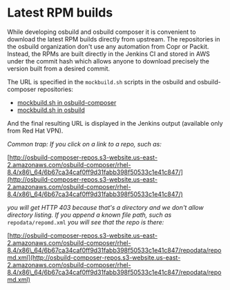 # Latest RPM builds

While developing osbuild and osbuild composer it is convenient to download the latest RPM builds directly from upstream. The repositories in the osbuild organization don't use any automation from Copr or Packit. Instead, the RPMs are built directly in the Jenkins CI and stored in AWS under the commit hash which allows anyone to download precisely the version built from a desired commit.

The URL is specified in the `mockbuild.sh` scripts in the osbuild and osbuild-composer repositories:
 * [mockbuild.sh in osbuild-composer](https://github.com/osbuild/osbuild-composer/blob/f091af55d89ac9e77aa34b94e0180aacead3f32e/schutzbot/mockbuild.sh#L27)
 * [mockbuild.sh in osbuild](https://github.com/osbuild/osbuild/blob/850ee4466f0e3335d4c21871a5f2549f2f571965/schutzbot/mockbuild.sh#L27)

And the final resulting URL is displayed in the Jenkins output (available only from Red Hat VPN).

*Common trap: If you click on a link to a repo, such as:*

[http://osbuild-composer-repos.s3-website.us-east-2.amazonaws.com/osbuild-composer/rhel-8.4/x86\_64/6b67ca34caf0ff9d31fabb398f50533c1e41c847/](http://osbuild-composer-repos.s3-website.us-east-2.amazonaws.com/osbuild-composer/rhel-8.4/x86\_64/6b67ca34caf0ff9d31fabb398f50533c1e41c847/)

*you will get HTTP 403 because that's a directory and we don't allow directory listing. If you append a known file path, such as* `repodata/repomd.xml` *you will see that the repo is there:*

[http://osbuild-composer-repos.s3-website.us-east-2.amazonaws.com/osbuild-composer/rhel-8.4/x86\_64/6b67ca34caf0ff9d31fabb398f50533c1e41c847/repodata/repomd.xml](http://osbuild-composer-repos.s3-website.us-east-2.amazonaws.com/osbuild-composer/rhel-8.4/x86\_64/6b67ca34caf0ff9d31fabb398f50533c1e41c847/repodata/repomd.xml)
